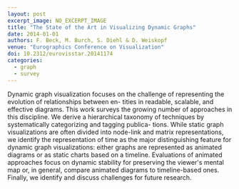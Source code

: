 ```yaml
---
layout: post
excerpt_image: NO_EXCERPT_IMAGE
title: "The State of the Art in Visualizing Dynamic Graphs"
date: 2014-01-01
authors: F. Beck, M. Burch, S. Diehl & D. Weiskopf
venue: "Eurographics Conference on Visualization"
doi: 10.2312/eurovisstar.20141174
categories:
  - graph
  - survey
---
```

Dynamic graph visualization focuses on the challenge of representing the evolution of relationships between en- tities in readable, scalable, and effective diagrams. This work surveys the growing number of approaches in this discipline. We derive a hierarchical taxonomy of techniques by systematically categorizing and tagging publica- tions. While static graph visualizations are often divided into node-link and matrix representations, we identify the representation of time as the major distinguishing feature for dynamic graph visualizations: either graphs are represented as animated diagrams or as static charts based on a timeline. Evaluations of animated approaches focus on dynamic stability for preserving the viewer's mental map or, in general, compare animated diagrams to timeline-based ones. Finally, we identify and discuss challenges for future research.
